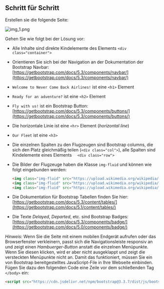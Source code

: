 ## Schritt für Schritt

Erstellen sie die folgende Seite:

![img_1.png](img/airline.png)

Gehen Sie wie folgt bei der Lösung vor:

* Alle Inhalte sind direkte Kindelemente des Elements `<div class="container">`

* Orientieren Sie sich bei der Navigation an der Dokumentation der Bootstrap Navbar: [https://getbootstrap.com/docs/5.3/components/navbar/](https://getbootstrap.com/docs/5.3/components/navbar/)

* `Welcome to Never Come Back Airlines!` ist eine `<h1>` Element

* `Ready for an adventure?` ist eine `<h2>` Element

* `Fly with us!` ist ein Bootstrap Button: [https://getbootstrap.com/docs/5.3/components/buttons/](https://getbootstrap.com/docs/5.3/components/buttons/)

* Die horizontale Linie ist eine `<hr>` Element (*horizontal line*)

* `Our Fleet` ist eine `<h3>`

* Die einzelnen Spalten zu den Flugzeugen sind Bootstrap columns, die sich den Platz gleichmäßig teilen (`<div class="col">`), alle Spalten sind Kindelemente eines Elements `  <div class="row">`

* Die Bilder der Flugzeuge haben die Klasse `img-fluid` und können wie folgt eingebunden werden:
  ```html
  <img class="img-fluid" src="https://upload.wikimedia.org/wikipedia/commons/thumb/b/b5/Airbus_A320neo_landing_08.jpg/1280px-Airbus_A320neo_landing_08.jpg"/>
  <img class="img-fluid" src="https://upload.wikimedia.org/wikipedia/commons/8/82/Airbus_A380_blue_sky.jpg"/>
  <img class="img-fluid" src="https://upload.wikimedia.org/wikipedia/commons/5/50/Boeing_787-8_maiden_flight_overhead_view.jpg"/>
  ```

* Die Dokumentation für Bootstrap Tabellen finden Sie hier: [https://getbootstrap.com/docs/5.3/content/tables/](https://getbootstrap.com/docs/5.1/content/tables/)

* Die Texte *Delayed*, *Departed*, etc. sind Bootstrap Badges: [https://getbootstrap.com/docs/5.3/components/badge/](https://getbootstrap.com/docs/5.0/components/badge/)

*Hinweis:* Wenn Sie die Seite mit einem mobilen Endgerät aufrufen oder das Browserfenster verkleinern, passt sich die Navigationsleiste responsiv an und zeigt einen *Hambuerger-Button* anstatt die einzelnen Menüpunkte. Wenn Sie diesen klicken, wird er aber nicht ausgeklappt und zeigt die versteckten Menüpunkte nicht an. Damit das funktioniert, müssen Sie ein von Bootstrap bereitgestelltes JavaScript-File in Ihre Webseite einbinden. Fügen Sie dazu den folgenden Code eine Zeile vor dem schließenden Tag `</body>` ein:

```html
<script src="https://cdn.jsdelivr.net/npm/bootstrap@3.3.7/dist/js/bootstrap.min.js" integrity="sha384-Tc5IQib027qvyjSMfHjOMaLkfuWVxZxUPnCJA7l2mCWNIpG9mGCD8wGNIcPD7Txa" crossorigin="anonymous"></script>
```

